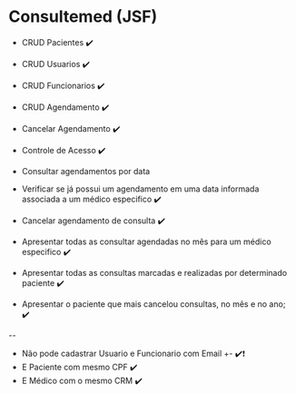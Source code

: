 # Consultemed (JSF)

* CRUD Pacientes :heavy_check_mark:
* CRUD Usuarios :heavy_check_mark:
* CRUD Funcionarios :heavy_check_mark:
* CRUD Agendamento :heavy_check_mark:
* Cancelar Agendamento :heavy_check_mark:
* Controle de Acesso :heavy_check_mark:

* Consultar agendamentos por data 
* Verificar se já possui um agendamento em uma data informada associada a um médico especifico :heavy_check_mark:
* Cancelar agendamento de consulta :heavy_check_mark:
* Apresentar todas as consultar agendadas no mês para um médico especifico :heavy_check_mark:
* Apresentar todas as consultas marcadas e realizadas por determinado paciente :heavy_check_mark:
* Apresentar o paciente que mais cancelou consultas, no mês e no ano; :heavy_check_mark:

--

* Não pode cadastrar Usuario e Funcionario com Email +- :heavy_check_mark:❗
* E Paciente com mesmo CPF :heavy_check_mark:
* E Médico com o mesmo CRM :heavy_check_mark:
